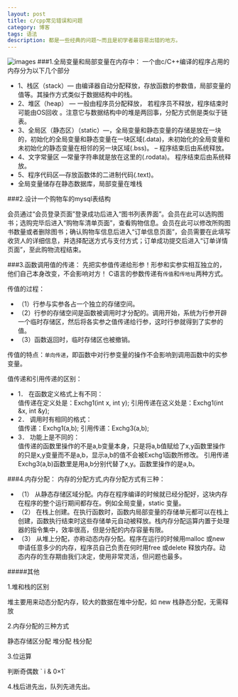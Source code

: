 ```yaml
---
layout: post
title: c/cpp常见错误和问题
category: 博客
tags: 语法
description: 都是一些经典的问题～而且是初学者最容易出错的地方。
---
```

![images](http://media-cache-ak0.pinimg.com/736x/93/c1/8c/93c18c77c6d88cc012427096bf0fde90.jpg)
###1.全局变量和局部变量在内存中：
一个由c/C++编译的程序占用的内存分为以下几个部分
<ul>
	<li>1、栈区（stack）— 由编译器自动分配释放，存放函数的参数值，局部变量的值等。其操作方式类似于数据结构中的栈。</li>
	<li>2、堆区（heap） — 一般由程序员分配释放， 若程序员不释放，程序结束时可能由OS回收 。注意它与数据结构中的堆是两回事，分配方式倒是类似于链表。</li>
	<li>3、全局区（静态区）（static）—，全局变量和静态变量的存储是放在一块的，初始化的全局变量和静态变量在一块区域(.data)，未初始化的全局变量和未初始化的静态变量在相邻的另一块区域(.bss)。 – 程序结束后由系统释放。</li>
	<li>4、文字常量区 —常量字符串就是放在这里的(.rodata)。 程序结束后由系统释放。</li>
	<li>5、程序代码区—存放函数体的二进制代码(.text)。</li>
	<li>全局变量储存在静态数据库，局部变量在堆栈</li>
</ul>

###2.设计一个购物车的mysql表结构

会员通过“会员登录页面”登录成功后进入“图书列表界面”。会员在此可以选购图书；选购完毕后进入“购物车清单页面”，查看购物信息。会员在此可以修改所购图书数量或者删除图书；确认购物车信息后进入“订单信息页面”，会员需要在此填写收货人的详细信息，并选择配送方式与支付方式；订单成功提交后进入“订单详情页面”，至此购物流程结束。

###3.函数调用值的传递：
先把实参值传递给形参！形参和实参实相互独立的，他们自己本身改变，不会影响对方！
C语言的参数传递有`传值`和`传地址`两种方式。

传值的过程：
<ul>
	<li>（1）行参与实参各占一个独立的存储空间。</li>
	<li>（2）行参的存储空间是函数被调用时才分配的。调用开始，系统为行参开辟一个临时存储区，然后将各实参之值传递给行参，这时行参就得到了实参的值。</li>
	<li>（3）函数返回时，临时存储区也被撤销。</li>
</ul>

传值的特点：`单向传递`，即函数中对行参变量的操作不会影响到调用函数中的实参变量。

值传递和引用传递的区别：
<ul>
	<li>1． 在函数定义格式上有不同：</li>
		值传递在定义处是：Exchg1(int x, int y);
		引用传递在这义处是：Exchg1(int &x, int &y);
	<li>2． 调用时有相同的格式：</li>
		值传递：Exchg1(a,b);
		引用传递：Exchg3(a,b);
	<li>3． 功能上是不同的：</li>
		值传递的函数里操作的不是a,b变量本身，只是将a,b值赋给了x,y函数里操作的只是x,y变量而不是a,b，显示a,b的值不会被Exchg1函数所修改。
		引用传递Exchg3(a,b)函数里是用a,b分别代替了x,y。函数里操作的是a,b。
</ul>

###4.内存分配：
内存的分配方式,内存分配方式有三种：
<ul>
	<li>（1） 从静态存储区域分配。内存在程序编译的时候就已经分配好，这块内存在程序的整个运行期间都存在。例如全局变量，static 变量。</li>
	<li>（2） 在栈上创建。在执行函数时，函数内局部变量的存储单元都可以在栈上创建，函数执行结束时这些存储单元自动被释放。栈内存分配运算内置于处理器的指令集中，效率很高，但是分配的内存容量有限。</li>
	<li>（3） 从堆上分配，亦称动态内存分配。程序在运行的时候用malloc 或new 申请任意多少的内存，程序员自己负责在何时用free 或delete 释放内存。动态内存的生存期由我们决定，使用非常灵活，但问题也最多。</li>
</ul>

#####其他
<p>1.堆和栈的区别</p>
堆主要用来动态分配内存，较大的数据在堆中分配，如 new
栈静态分配，无需释放
<p>2.内存分配的三种方式</p>
静态存储区分配
堆分配
栈分配
<p>3.位运算</p>
判断奇偶数 ` i & 0×1`
<p>4.栈后进先出，队列先进先出。</p>

